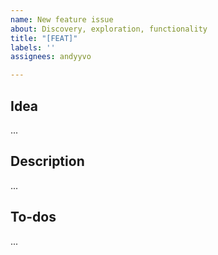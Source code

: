```yaml
---
name: New feature issue
about: Discovery, exploration, functionality
title: "[FEAT]"
labels: ''
assignees: andyyvo

---
```


## Idea
...

## Description
...

## To-dos
...
